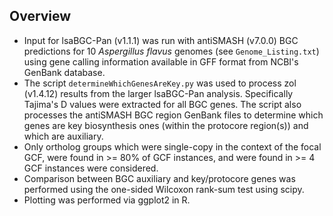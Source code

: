 ## Overview

- Input for lsaBGC-Pan (v1.1.1) was run with antiSMASH (v7.0.0) BGC predictions for 10 *Aspergillus flavus* genomes (see `Genome_Listing.txt`) using gene calling information available in GFF format from NCBI's GenBank database.
- The script `determineWhichGenesAreKey.py` was used to process zol (v1.4.12) results from the larger lsaBGC-Pan analysis. Specifically Tajima's D values were extracted for all BGC genes. The script also processes the antiSMASH BGC region GenBank files to determine which genes are key biosynthesis ones (within the protocore region(s)) and which are auxiliary.
- Only ortholog groups which were single-copy in the context of the focal GCF, were found in >= 80% of GCF instances, and were found in >= 4 GCF instances were considered.
- Comparison between BGC auxiliary and key/protocore genes was performed using the one-sided Wilcoxon rank-sum test using scipy.
- Plotting was performed via ggplot2 in R.
